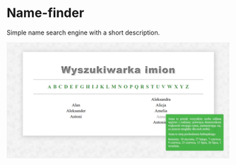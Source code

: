 # Name-finder
Simple name search engine with a short description.

![alt text](https://github.com/anonimg3/Name-finder/blob/master/screen.png) 
